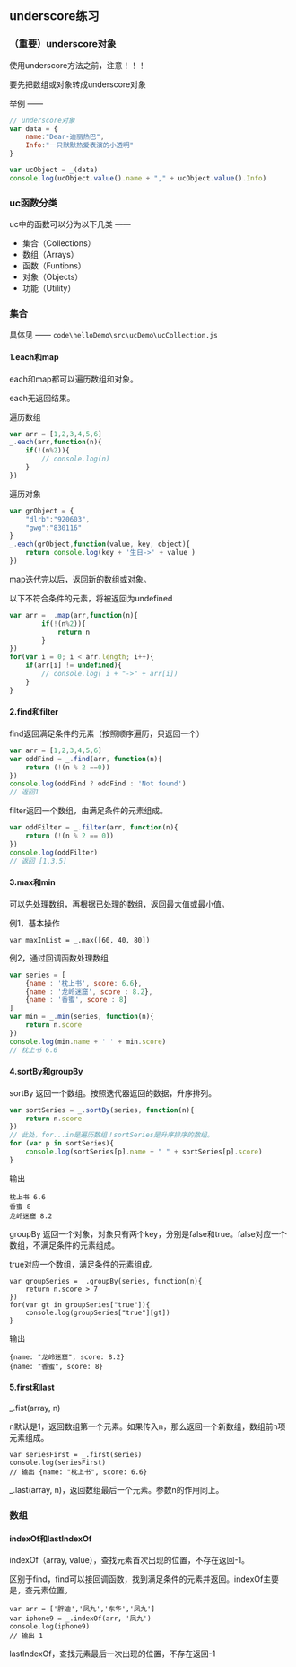 ## underscore练习

### （重要）underscore对象

使用underscore方法之前，注意！！！

要先把数组或对象转成underscore对象

举例 ——

```js
// underscore对象
var data = {
    name:"Dear-迪丽热巴",
    Info:"一只默默热爱表演的小透明"
}

var ucObject = _(data)
console.log(ucObject.value().name + "," + ucObject.value().Info)
```

### uc函数分类

uc中的函数可以分为以下几类 ——

- 集合（Collections）
- 数组（Arrays）
- 函数（Funtions）
- 对象（Objects）
- 功能（Utility）

### 集合

具体见 —— `code\helloDemo\src\ucDemo\ucCollection.js`

#### 1.each和map

each和map都可以遍历数组和对象。

each无返回结果。

遍历数组

```js
var arr = [1,2,3,4,5,6]
_.each(arr,function(n){
    if(!(n%2)){
        // console.log(n)
    }
})
```

遍历对象

```js
var grObject = {
    "dlrb":"920603",
    "gwg":"830116"
}
_.each(grObject,function(value, key, object){
    return console.log(key + '生日->' + value )
})
```

map迭代完以后，返回新的数组或对象。

以下不符合条件的元素，将被返回为undefined

```js
var arr = _.map(arr,function(n){
        if(!(n%2)){
            return n
        }
})
for(var i = 0; i < arr.length; i++){
    if(arr[i] != undefined){
        // console.log( i + "->" + arr[i])
    }
}
```

#### 2.find和filter

find返回满足条件的元素（按照顺序遍历，只返回一个）

```js
var arr = [1,2,3,4,5,6]
var oddFind = _.find(arr, function(n){
    return (!(n % 2 ==0))
})
console.log(oddFind ? oddFind : 'Not found')
// 返回1
```

filter返回一个数组，由满足条件的元素组成。

```js
var oddFilter = _.filter(arr, function(n){
    return (!(n % 2 == 0))
})
console.log(oddFilter)
// 返回 [1,3,5]
```

#### 3.max和min

可以先处理数组，再根据已处理的数组，返回最大值或最小值。

例1，基本操作

```
var maxInList = _.max([60, 40, 80])
```

例2，通过回调函数处理数组

```js
var series = [
    {name : '枕上书', score: 6.6},
    {name : '龙岭迷窟', score : 8.2},
    {name : '香蜜', score : 8}
]
var min = _.min(series, function(n){
    return n.score
})
console.log(min.name + ' ' + min.score)
// 枕上书 6.6
```

#### 4.sortBy和groupBy

sortBy 返回一个数组。按照迭代器返回的数据，升序排列。

```js
var sortSeries = _.sortBy(series, function(n){
    return n.score
})
// 此处，for...in是遍历数组！sortSeries是升序排序的数组。
for (var p in sortSeries){
    console.log(sortSeries[p].name + " " + sortSeries[p].score)
}
```

输出

```
枕上书 6.6
香蜜 8
龙岭迷窟 8.2
```

groupBy 返回一个对象，对象只有两个key，分别是false和true。false对应一个数组，不满足条件的元素组成。

true对应一个数组，满足条件的元素组成。

```
var groupSeries = _.groupBy(series, function(n){
    return n.score > 7
})
for(var gt in groupSeries["true"]){
    console.log(groupSeries["true"][gt])
}
```

输出

```
{name: "龙岭迷窟", score: 8.2}
{name: "香蜜", score: 8}
```

#### 5.first和last

_.fist(array, n)

n默认是1，返回数组第一个元素。如果传入n，那么返回一个新数组，数组前n项元素组成。

```
var seriesFirst = _.first(series)
console.log(seriesFirst)
// 输出 {name: "枕上书", score: 6.6}
```

_.last(array, n)，返回数组最后一个元素。参数n的作用同上。

### 数组

#### indexOf和lastIndexOf

indexOf（array, value），查找元素首次出现的位置，不存在返回-1。

区别于find，find可以接回调函数，找到满足条件的元素并返回。indexOf主要是，查元素位置。

```
var arr = ['胖迪','凤九','东华','凤九']
var iphone9 = _.indexOf(arr, '凤九')
console.log(iphone9)
// 输出 1
```

lastIndexOf，查找元素最后一次出现的位置，不存在返回-1